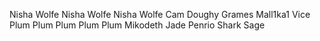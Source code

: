Nisha Wolfe
Nisha Wolfe
Nisha Wolfe
Cam
Doughy
Grames
Mall1ka1
Vice
Plum
Plum
Plum
Plum
Plum
Mikodeth
Jade
Penrio
Shark Sage